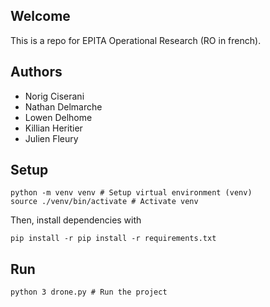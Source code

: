## Welcome
This is a repo for EPITA Operational Research (RO in french).

## Authors
- Norig Ciserani
- Nathan Delmarche
- Lowen Delhome
- Killian Heritier
- Julien Fleury

## Setup
 ```
 python -m venv venv # Setup virtual environment (venv)
 source ./venv/bin/activate # Activate venv
 ```

Then, install dependencies with 
```
pip install -r pip install -r requirements.txt
```

## Run
```
python 3 drone.py # Run the project
```
